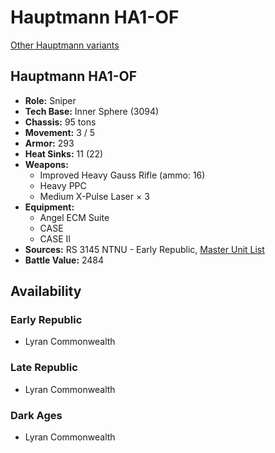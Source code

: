 # Hauptmann HA1-OF

[Other Hauptmann variants](../hauptmann.md)

## Hauptmann HA1-OF
- **Role:** Sniper
- **Tech Base:** Inner Sphere (3094)
- **Chassis:** 95 tons
- **Movement:** 3 / 5
- **Armor:** 293
- **Heat Sinks:** 11 (22)
- **Weapons:**
  - Improved Heavy Gauss Rifle (ammo: 16)
  - Heavy PPC
  - Medium X-Pulse Laser × 3
- **Equipment:**
  - Angel ECM Suite
  - CASE
  - CASE II
- **Sources:** RS 3145 NTNU - Early Republic, [Master Unit List](http://masterunitlist.info/Unit/Details/6839/hauptmann-ha1-of)
- **Battle Value:** 2484

## Availability

### Early Republic
- Lyran Commonwealth

### Late Republic
- Lyran Commonwealth

### Dark Ages
- Lyran Commonwealth

